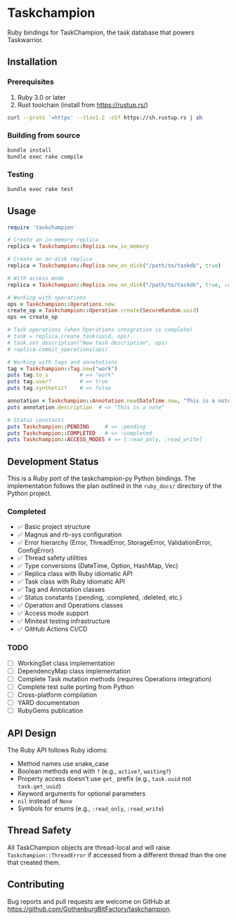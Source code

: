 # Taskchampion

Ruby bindings for TaskChampion, the task database that powers Taskwarrior.

## Installation

### Prerequisites

1. Ruby 3.0 or later
2. Rust toolchain (install from https://rustup.rs/)

```bash
curl --proto '=https' --tlsv1.2 -sSf https://sh.rustup.rs | sh
```

### Building from source

```bash
bundle install
bundle exec rake compile
```

### Testing

```bash
bundle exec rake test
```

## Usage

```ruby
require 'taskchampion'

# Create an in-memory replica
replica = Taskchampion::Replica.new_in_memory

# Create an on-disk replica
replica = Taskchampion::Replica.new_on_disk("/path/to/taskdb", true)

# With access mode
replica = Taskchampion::Replica.new_on_disk("/path/to/taskdb", true, :read_only)

# Working with operations
ops = Taskchampion::Operations.new
create_op = Taskchampion::Operation.create(SecureRandom.uuid)
ops << create_op

# Task operations (when Operations integration is complete)
# task = replica.create_task(uuid, ops)
# task.set_description("New task description", ops)
# replica.commit_operations(ops)

# Working with tags and annotations
tag = Taskchampion::Tag.new("work")
puts tag.to_s          # => "work"
puts tag.user?         # => true
puts tag.synthetic?    # => false

annotation = Taskchampion::Annotation.new(DateTime.now, "This is a note")
puts annotation.description  # => "This is a note"

# Status constants
puts Taskchampion::PENDING     # => :pending
puts Taskchampion::COMPLETED   # => :completed
puts Taskchampion::ACCESS_MODES # => [:read_only, :read_write]
```

## Development Status

This is a Ruby port of the taskchampion-py Python bindings. The implementation follows the plan outlined in the `ruby_docs/` directory of the Python project.

### Completed
- ✅ Basic project structure
- ✅ Magnus and rb-sys configuration
- ✅ Error hierarchy (Error, ThreadError, StorageError, ValidationError, ConfigError)
- ✅ Thread safety utilities
- ✅ Type conversions (DateTime, Option, HashMap, Vec)
- ✅ Replica class with Ruby idiomatic API
- ✅ Task class with Ruby idiomatic API
- ✅ Tag and Annotation classes
- ✅ Status constants (:pending, :completed, :deleted, etc.)
- ✅ Operation and Operations classes
- ✅ Access mode support
- ✅ Minitest testing infrastructure
- ✅ GitHub Actions CI/CD

### TODO
- [ ] WorkingSet class implementation
- [ ] DependencyMap class implementation
- [ ] Complete Task mutation methods (requires Operations integration)
- [ ] Complete test suite porting from Python
- [ ] Cross-platform compilation
- [ ] YARD documentation
- [ ] RubyGems publication

## API Design

The Ruby API follows Ruby idioms:
- Method names use snake_case
- Boolean methods end with `?` (e.g., `active?`, `waiting?`)
- Property access doesn't use `get_` prefix (e.g., `task.uuid` not `task.get_uuid`)
- Keyword arguments for optional parameters
- `nil` instead of `None`
- Symbols for enums (e.g., `:read_only`, `:read_write`)

## Thread Safety

All TaskChampion objects are thread-local and will raise `Taskchampion::ThreadError` if accessed from a different thread than the one that created them.

## Contributing

Bug reports and pull requests are welcome on GitHub at https://github.com/GothenburgBitFactory/taskchampion.
